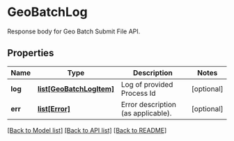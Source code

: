 # GeoBatchLog

Response body for Geo Batch Submit File API.
## Properties
Name | Type | Description | Notes
------------ | ------------- | ------------- | -------------
**log** | [**list[GeoBatchLogItem]**](GeoBatchLogItem.md) | Log of provided Process Id | [optional] 
**err** | [**list[Error]**](Error.md) | Error description (as applicable). | [optional] 

[[Back to Model list]](../README.md#documentation-for-models) [[Back to API list]](../README.md#documentation-for-api-endpoints) [[Back to README]](../README.md)


